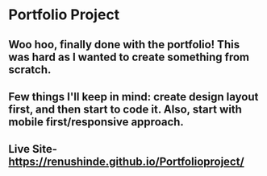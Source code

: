 # Portfolio Project
## Woo hoo, finally done with the portfolio! This was hard as I wanted to create something from scratch. 
## Few things I'll keep in mind: create design layout first, and then start to code it. Also, start with mobile first/responsive approach.
## Live Site- https://renushinde.github.io/Portfolioproject/
